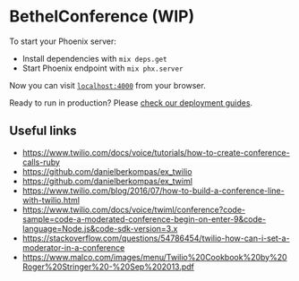 # BethelConference (WIP)

To start your Phoenix server:

- Install dependencies with `mix deps.get`
- Start Phoenix endpoint with `mix phx.server`

Now you can visit [`localhost:4000`](http://localhost:4000) from your browser.

Ready to run in production? Please [check our deployment guides](https://hexdocs.pm/phoenix/deployment.html).

## Useful links

- https://www.twilio.com/docs/voice/tutorials/how-to-create-conference-calls-ruby
- https://github.com/danielberkompas/ex_twilio
- https://github.com/danielberkompas/ex_twiml
- https://www.twilio.com/blog/2016/07/how-to-build-a-conference-line-with-twilio.html
- https://www.twilio.com/docs/voice/twiml/conference?code-sample=code-a-moderated-conference-begin-on-enter-9&code-language=Node.js&code-sdk-version=3.x
- https://stackoverflow.com/questions/54786454/twilio-how-can-i-set-a-moderator-in-a-conference
- https://www.malco.com/images/menu/Twilio%20Cookbook%20by%20Roger%20Stringer%20-%20Sep%202013.pdf
